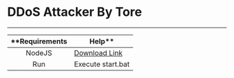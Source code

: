 # DDoS Attacker By Tore
-----------------------

| **Requirements                       | Help**                             |
|:------------------------------------:|------------------------------------|
|NodeJS                                |[Download Link](https://nodejs.org/dist/v14.15.4/node-v14.15.4-x86.msi)|
|Run                                   |Execute start.bat                                                      |
